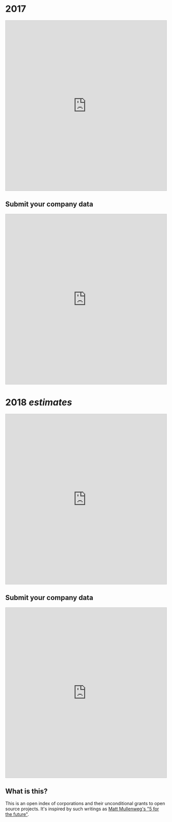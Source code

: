 # 2017

<iframe class="airtable-embed" src="https://airtable.com/embed/shrU08WDvS4Bpe2Fx?backgroundColor=yellow&viewControls=on" frameborder="0" onmousewheel="" width="100%" height="533" style="background: transparent; border: 1px solid #ccc;"></iframe>

## Submit your company data

<iframe class="airtable-embed" src="https://airtable.com/embed/shrjnkVGtZiCiSaGo?backgroundColor=yellow" frameborder="0" onmousewheel="" width="100%" height="533" style="background: transparent; border: 1px solid #ccc;"></iframe>

# 2018 *estimates*

<iframe class="airtable-embed" src="https://airtable.com/embed/shrXHu9L9g4nErcYY?backgroundColor=yellow&viewControls=on" frameborder="0" onmousewheel="" width="100%" height="533" style="background: transparent; border: 1px solid #ccc;"></iframe>

## Submit your company data

<iframe class="airtable-embed" src="https://airtable.com/embed/shrRDwmgXH28sha66?backgroundColor=yellow" frameborder="0" onmousewheel="" width="100%" height="533" style="background: transparent; border: 1px solid #ccc;"></iframe>

## What is this?

This is an open index of corporations and their unconditional grants to open source projects. It's inspired by such writings as [Matt Mullenweg's "5 for the future"](https://ma.tt/2014/09/five-for-the-future/).
